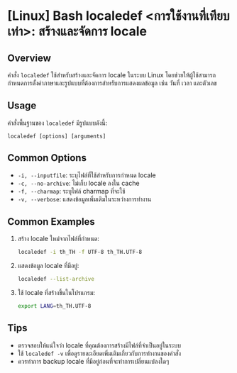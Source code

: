 # [Linux] Bash localedef <การใช้งานที่เทียบเท่า>: สร้างและจัดการ locale

## Overview
คำสั่ง `localedef` ใช้สำหรับสร้างและจัดการ locale ในระบบ Linux โดยช่วยให้ผู้ใช้สามารถกำหนดการตั้งค่าภาษาและรูปแบบที่ต้องการสำหรับการแสดงผลข้อมูล เช่น วันที่ เวลา และตัวเลข

## Usage
คำสั่งพื้นฐานของ `localedef` มีรูปแบบดังนี้:
```
localedef [options] [arguments]
```

## Common Options
- `-i, --inputfile`: ระบุไฟล์ที่ใช้สำหรับการกำหนด locale
- `-c, --no-archive`: ไม่เก็บ locale ลงใน cache
- `-f, --charmap`: ระบุไฟล์ charmap ที่จะใช้
- `-v, --verbose`: แสดงข้อมูลเพิ่มเติมในระหว่างการทำงาน

## Common Examples
1. สร้าง locale ใหม่จากไฟล์ที่กำหนด:
   ```bash
   localedef -i th_TH -f UTF-8 th_TH.UTF-8
   ```

2. แสดงข้อมูล locale ที่มีอยู่:
   ```bash
   localedef --list-archive
   ```

3. ใช้ locale ที่สร้างขึ้นในโปรแกรม:
   ```bash
   export LANG=th_TH.UTF-8
   ```

## Tips
- ตรวจสอบให้แน่ใจว่า locale ที่คุณต้องการสร้างมีไฟล์ที่จำเป็นอยู่ในระบบ
- ใช้ `localedef -v` เพื่อดูรายละเอียดเพิ่มเติมเกี่ยวกับการทำงานของคำสั่ง
- ควรทำการ backup locale ที่มีอยู่ก่อนที่จะทำการเปลี่ยนแปลงใดๆ